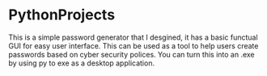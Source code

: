 # PythonProjects
This is a simple password generator that I desgined, it has a basic functual GUI for easy user interface.
This can be used as a tool to help users create passwords based on cyber security polices.
You can turn this into an .exe by using py to exe as a desktop application.  
